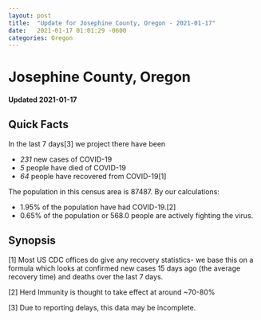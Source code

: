 ```yaml
---
layout: post
title:  "Update for Josephine County, Oregon - 2021-01-17"
date:   2021-01-17 01:01:29 -0600
categories: Oregon
---
```


# Josephine County, Oregon
#### Updated 2021-01-17

## Quick Facts

In the last 7 days[3] we project there have been
- *231* new cases of COVID-19
- *5* people have died of COVID-19
- *64* people have recovered from COVID-19[1]

The population in this census area is 87487. By our calculations:
- 1.95% of the population have had COVID-19.[2]
- 0.65% of the population or 568.0 people are actively fighting the virus.

## Synopsis




[1] Most US CDC offices do give any recovery statistics- we base this on a formula which looks at confirmed new cases
15 days ago (the average recovery time) and deaths over the last 7 days.

[2] Herd Immunity is thought to take effect at around ~70-80%

[3] Due to reporting delays, this data may be incomplete.
 
    